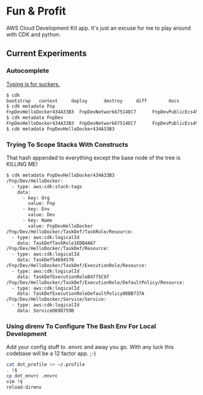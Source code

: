# Fun & Profit

AWS Cloud Development Kit app. It's just an excuse for me to 
play around with CDK and python.

## Current Experiments

### Autocomplete

[Typing is for suckers.](https://gist.github.com/kirtfitzpatrick/e7a7828e99bae609955f08b35fc2c8b1)

```bash
$ cdk 
bootstrap   context     deploy      destroy     diff        docs        doctor      init        list        metadata    synthesize  
$ cdk metadata Fnp
FnpDevHelloDocker434A33B3  FnpDevNetwork67514EC7      FnpDevPublicEcs45E75100    FnpDevTweetIngestC12A26E5  FnpRegistryB3019273        
$ cdk metadata FnpDev
FnpDevHelloDocker434A33B3  FnpDevNetwork67514EC7      FnpDevPublicEcs45E75100    FnpDevTweetIngestC12A26E5  
$ cdk metadata FnpDevHelloDocker434A33B3
```

### Trying To Scope Stacks With Constructs

That hash appended to everything except the base node of the tree is KILLING ME!

```bash
$ cdk metadata FnpDevHelloDocker434A33B3 
/Fnp/Dev/HelloDocker:
  - type: aws:cdk:stack-tags
    data:
      - key: Org
        value: Fnp
      - key: Env
        value: Dev
      - key: Name
        value: FnpDevHelloDocker
/Fnp/Dev/HelloDocker/TaskDef/TaskRole/Resource:
  - type: aws:cdk:logicalId
    data: TaskDefTaskRole1EDB4A67
/Fnp/Dev/HelloDocker/TaskDef/Resource:
  - type: aws:cdk:logicalId
    data: TaskDef54694570
/Fnp/Dev/HelloDocker/TaskDef/ExecutionRole/Resource:
  - type: aws:cdk:logicalId
    data: TaskDefExecutionRoleB4775C97
/Fnp/Dev/HelloDocker/TaskDef/ExecutionRole/DefaultPolicy/Resource:
  - type: aws:cdk:logicalId
    data: TaskDefExecutionRoleDefaultPolicy0DBB737A
/Fnp/Dev/HelloDocker/Service/Service:
  - type: aws:cdk:logicalId
    data: ServiceD69D759B
```

### Using direnv To Configure The Bash Env For Local Development

Add your config stuff to .envrc and away you go.
With any luck this codebase will be a 12 factor app. ;-)

```bash
cat dot_profile >> ~/.profile
. !$
cp dot_envrc .envrc
vim !$
reload-direnv
```
